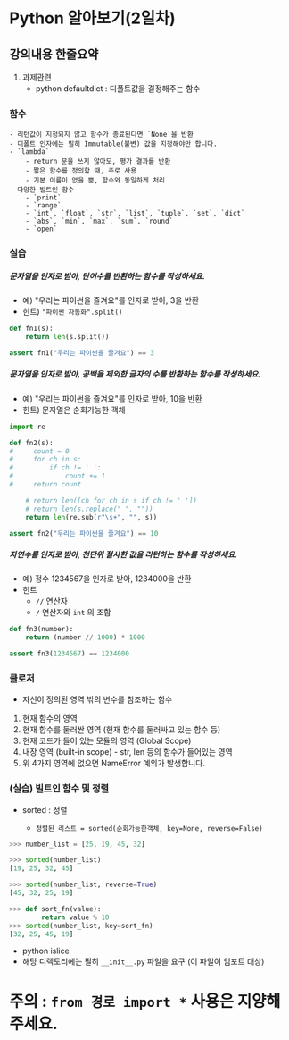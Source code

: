 # Python 알아보기(2일차)

## 강의내용 한줄요약

1. 과제관련
   - python defaultdict : 디폴트값을 결정해주는 함수

### 함수

    - 리턴값이 지정되지 않고 함수가 종료된다면 `None`을 반환
    - 디폴트 인자에는 필히 Immutable(불변) 값을 지정해야만 합니다.
    - `lambda`
        - return 문을 쓰지 않아도, 평가 결과를 반환
        - 짧은 함수를 정의할 때, 주로 사용
        - 기본 이름이 없을 뿐, 함수와 동일하게 처리
    - 다양한 빌트인 함수
        - `print`
        - `range`
        - `int`, `float`, `str`, `list`, `tuple`, `set`, `dict`
        - `abs`, `min`, `max`, `sum`, `round`
        - `open`

### 실습

##### 문자열을 인자로 받아, 단어수를 반환하는 함수를 작성하세요.

- 예) "우리는 파이썬을 즐겨요"를 인자로 받아, 3을 반환
- 힌트) `"파이썬 자동화".split()`

```python
def fn1(s):
    return len(s.split())

assert fn1("우리는 파이썬을 즐겨요") == 3
```

##### 문자열을 인자로 받아, 공백을 제외한 글자의 수를 반환하는 함수를 작성하세요.

- 예) "우리는 파이썬을 즐겨요"를 인자로 받아, 10을 반환
- 힌트) 문자열은 순회가능한 객체

```python
import re

def fn2(s):
#     count = 0
#     for ch in s:
#         if ch != ' ':
#             count += 1
#     return count

    # return len([ch for ch in s if ch != ' '])
    # return len(s.replace(" ", ""))
    return len(re.sub(r"\s+", "", s))

assert fn2("우리는 파이썬을 즐겨요") == 10
```

##### 자연수를 인자로 받아, 천단위 절사한 값을 리턴하는 함수를 작성하세요.

- 예) 정수 1234567을 인자로 받아, 1234000을 반환
- 힌트
  - `//` 연산자
  - `/` 연산자와 `int` 의 조합

```python
def fn3(number):
    return (number // 1000) * 1000

assert fn3(1234567) == 1234000
```

### 클로저

- 자신이 정의된 영역 밖의 변수를 참조하는 함수

1. 현재 함수의 영역
2. 현재 함수를 둘러싼 영역 (현재 함수를 둘러싸고 있는 함수 등)
3. 현재 코드가 들어 있는 모듈의 영역 (Global Scope)
4. 내장 영역 (built-in scope) - str, len 등의 함수가 들어있는 영역
5. 위 4가지 영역에 없으면 NameError 예외가 발생합니다.

### (실습) 빌트인 함수 및 정렬

- sorted : 정렬

  - `정렬된 리스트 = sorted(순회가능한객체, key=None, reverse=False)`

```python
>>> number_list = [25, 19, 45, 32]

>>> sorted(number_list)
[19, 25, 32, 45]

>>> sorted(number_list, reverse=True)
[45, 32, 25, 19]

>>> def sort_fn(value):
        return value % 10
>>> sorted(number_list, key=sort_fn)
[32, 25, 45, 19]
```

- python islice
- 해당 디렉토리에는 필히 `__init__.py` 파일을 요구 (이 파일이 임포트 대상)

# 주의 : `from 경로 import *` 사용은 지양해주세요.
